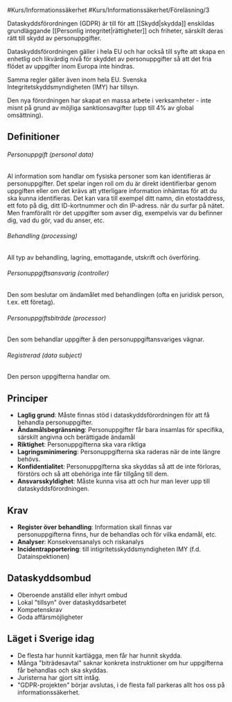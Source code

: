 #Kurs/Informationssäkerhet #Kurs/Informationssäkerhet/Föreläsning/3 

Dataskyddsförordningen (GDPR) är till för att [[Skydd|skydda]] enskildas grundläggande [[Personlig integritet|rättigheter]] och friheter, särskilt deras rätt till skydd av personuppgifter.

Dataskyddsförordningen gäller i hela EU och har också till syfte att skapa en enhetlig och likvärdig nivå för skyddet av personuppgifter så att det fria flödet av uppgifter inom Europa inte hindras.

Samma regler gäller även inom hela EU. Svenska Integritetskyddsmyndigheten (IMY) har tillsyn.

Den nya förordningen har skapat en massa arbete i verksamheter - inte misnt på grund av möjliga sanktionsavgifter (upp till 4% av global omsättning).

## Definitioner

###### Personuppgift (personal data)
Al information som handlar om fysiska personer som kan identifieras är personuppgifter. Det spelar ingen roll om du är direkt identifierbar genom uppgiften eller om det krävs att ytterligare information inhämtas för att du ska kunna identifieras. Det kan vara till exempel ditt namn, din etostaddress, ett foto på dig, ditt ID-kortnummer och din IP-adress. när du surfar på nätet. Men framförallt rör det uppgifter som avser dig, exempelvis var du befinner dig, vad du gör, vad du anser, etc.

###### Behandling (processing)
All typ av behandling, lagring, emottagande, utskrift och överföring.

###### Personuppgiftsansvarig (controller)
Den som beslutar om ändamålet med behandlingen (ofta en juridisk person, t.ex. ett företag).

###### Personuppgiftsbiträde (processor)
Den som behandlar uppgifter å den personuppgiftansvariges vägnar.

###### Registrerad (data subject)
Den person uppgifterna handlar om.

## Principer
- **Laglig grund**: Måste finnas stöd i dataskyddsförordningen för att få behandla personuppgifter.
- **Ändamålsbegränsning**: Personuppgifter får bara insamlas för specifika, särskilt angivna och berättigade ändamål
- **Riktighet**: Personuppgifterna ska vara riktiga
- **Lagringsminimering**: Personuppgifterna ska raderas när de inte längre behövs.
- **Konfidentialitet**: Personuppgifterna ska skyddas så att de inte förloras, förstörs och så att obehöriga inte får tillgång till dem.
- **Ansvarsskyldighet**: Måste kunna visa att och hur man lever upp till dataskyddsförordningen.

## Krav
- **Register över behandling**: Information skall finnas  var personuppgifterna finns, hur de behandlas och för vilka endamål, etc.
- **Analyser**: Konsekvensanalys och riskanalys
- **Incidentrapportering**: till intigritetsskyddsmyndigheten IMY (f.d. Datainspektionen)

## Dataskyddsombud
- Oberoende anställd eller inhyrt ombud
- Lokal "tillsyn" över dataskyddsarbetet
- Kompetenskrav
- Goda affärsmöjligheter

## Läget i Sverige idag
- De flesta har hunnit kartlägga, men får har hunnit skydda.
- Många "biträdesavtal" saknar konkreta instruktioner om hur uppgifterna får behandlas och ska skyddas.
- Juristerna har gjort sitt intåg.
- "GDPR-projekten" börjar avslutas, i de flesta fall parkeras allt hos oss på informationssäkerhet.